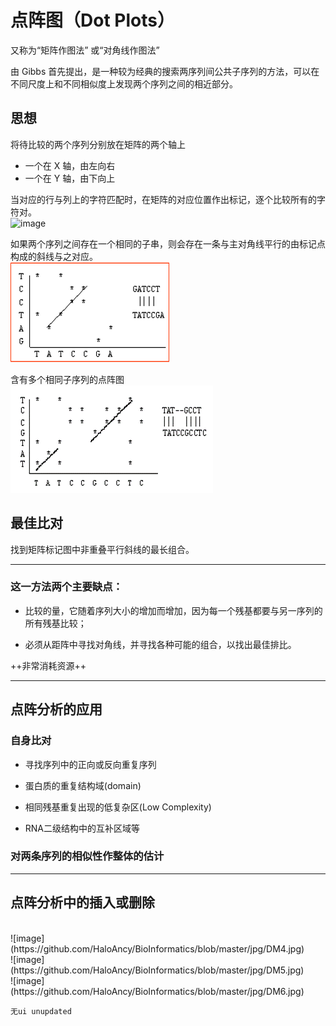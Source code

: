 # 点阵图（Dot Plots）

又称为“矩阵作图法” 或“对角线作图法”

由 Gibbs 首先提出，是一种较为经典的搜索两序列间公共子序列的方法，可以在不同尺度上和不同相似度上发现两个序列之间的相近部分。

## 思想

将待比较的两个序列分别放在矩阵的两个轴上
- 一个在 X 轴，由左向右
- 一个在 Y 轴，由下向上

当对应的行与列上的字符匹配时，在矩阵的对应位置作出标记，逐个比较所有的字符对。
<br/>
![image](https://github.com/HaloAncy/BioInformatics/tree/master/jpg)

如果两个序列之间存在一个相同的子串，则会存在一条与主对角线平行的由标记点构成的斜线与之对应。
<br/>
![image](https://github.com/HaloAncy/BioInformatics/blob/master/jpg/DM2.png)

含有多个相同子序列的点阵图
<br/>
![image](https://github.com/HaloAncy/BioInformatics/blob/master/jpg/DM3.png)

## 最佳比对
找到矩阵标记图中非重叠平行斜线的最长组合。

---

### 这一方法两个主要缺点：

- 比较的量，它随着序列大小的增加而增加，因为每一个残基都要与另一序列的所有残基比较；

- 必须从距阵中寻找对角线，并寻找各种可能的组合，以找出最佳排比。
 
++非常消耗资源++

---

## 点阵分析的应用

### 自身比对

- 寻找序列中的正向或反向重复序列

- 蛋白质的重复结构域(domain)

- 相同残基重复出现的低复杂区(Low Complexity)

- RNA二级结构中的互补区域等

### 对两条序列的相似性作整体的估计

---

## 点阵分析中的插入或删除
<br/>
![image](https://github.com/HaloAncy/BioInformatics/blob/master/jpg/DM4.jpg)

<br/>
![image](https://github.com/HaloAncy/BioInformatics/blob/master/jpg/DM5.jpg)
<br/>
![image](https://github.com/HaloAncy/BioInformatics/blob/master/jpg/DM6.jpg)

```
无ui unupdated
```
